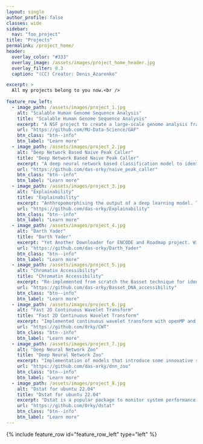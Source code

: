 ```yaml
---
layout: single
author_profile: false 
classes: wide
sidebar:
  nav: "foo_project"
title: "Projects"
permalink: /project_home/
header:
  overlay_color: "#333"
  overlay_image: /assets/images/project_home_header.jpg
  overlay_filter: 0.3
  caption: "(CC) Creator: Denis_Azarenko"

excerpt: >
  All my projects belong to you now.<br />
  
feature_row_left:
  - image_path: /assets/images/project_1.jpg
    alt: "Scalable Human Genome Sequence Analysis"
    title: "Scalable Human Genome Sequence Analysis"
    excerpt: "A NSF project to create a large-scale genome analysis framework for Fabric testbed (underdevelopment)"
    url: "https://github.com/MU-Data-Science/GAF"
    btn_class: "btn--info"
    btn_label: "Learn more"
  - image_path: /assets/images/project_2.jpg
    alt: "Deep Network Based Naive Peak Caller"
    title: "Deep Network Based Naive Peak Caller"
    excerpt: "A deep neural network based classification model to identify enriched regions of a DNase-seq experiment."
    url: "https://github.com/das-orky/naive_peak_caller"
    btn_class: "btn--info"
    btn_label: "Learn more"
  - image_path: /assets/images/project_3.jpg
    alt: "Explainability"
    title: "Explainability"
    excerpt: "Anthropomorphising the output of a deep learning model. To untangle the reasoning behaviour of the model to call a region enriched or not."
    url: "https://github.com/das-orky/Explainability"
    btn_class: "btn--info"
    btn_label: "Learn more"      
  - image_path: /assets/images/project_4.jpg
    alt: "Darth Yader"
    title: "Darth Yader"
    excerpt: "Yet Another Downloader for ENCODE and Roadmap project. With emphasis on removing samples with extremely low spot score and read depth, etc., because high(good) quality data is vital for any machine technique. Bad data may lead you to the dark side."
    url: "https://github.com/das-orky/Darth_Yader"
    btn_class: "btn--info"
    btn_label: "Learn more" 
  - image_path: /assets/images/project_5.jpg
    alt: "Chromatin Accessibility"
    title: "Chromatin Accessibility"
    excerpt: "Re-implemented from scratch the Basset technique for identifying functional activity of a DNA sequence. The implementation is done with Pytorch, as opposed to the author's tensorflow implementation."
    url: "https://github.com/das-orky/Basset_DNA_accessibility"
    btn_class: "btn--info"
    btn_label: "Learn more" 
  - image_path: /assets/images/project_6.jpg
    alt: "Fast 2D Continuous Wavelet Transform"
    title: "Fast 2D Continuous Wavelet Transform"
    excerpt: "Implemented continuous wavelet transform with openMP and MPI interface for speed up in CPUs. Also a CUDA implementation for speed up in GPUs."
    url: "https://github.com/0rky/CWT"
    btn_class: "btn--info"
    btn_label: "Learn more" 
  - image_path: /assets/images/project_7.jpg
    alt: "Deep Neural Network Zoo"
    title: "Deep Neural Network Zoo"
    excerpt: "Implementation of models that introduce some innovative shifts in ideas. All the models are implemented using Pytorch."
    url: "https://github.com/das-orky/dnn_zoo"
    btn_class: "btn--info"
    btn_label: "Learn more" 
  - image_path: /assets/images/project_8.jpg
    alt: "Dstat for ubuntu 22.04"
    title: "Dstat for ubuntu 22.04"
    excerpt: "Dstat is a popular package to monitor system performance. Now it is forked into another project. To still use dstat on newer versions of ubuntu this repo is created, that takes care of dependency and bugs introduced via new ubuntu 22.04."
    url: "https://github.com/0rky/dstat"
    btn_class: "btn--info"
    btn_label: "Learn more" 
---
```


{% include feature_row id="feature_row_left" type="left" %}
